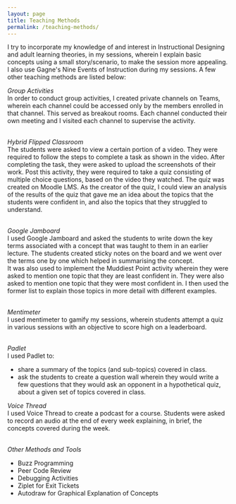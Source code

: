 ```yaml
---
layout: page
title: Teaching Methods
permalink: /teaching-methods/
---
```


I try to incorporate my knowledge of and interest in Instructional Designing and adult learning theories, in my sessions, wherein I explain basic concepts using a small story/scenario, to make the session more appealing. I also use Gagne's Nine Events of Instruction during my sessions.
A few other teaching methods are listed below:<br>

<i>Group Activities</i><br>
In order to conduct group activities, I created private channels on Teams, wherein each channel could be accessed only by the members enrolled in that channel. This served as breakout rooms. Each channel conducted their own meeting and I visited each channel to supervise the activity.<br><br>

<i>Hybrid Flipped Classroom</i><br>
The students were asked to view a certain portion of a video. They were required to follow the steps to complete a task as shown in the video. After completing the task, they were asked to upload the screenshots of their work. Post this activity, they were required to take a quiz consisting of multiple choice questions, based on the video they watched. The quiz was created on Moodle LMS. As the creator of the quiz, I could view an analysis of the results of the quiz that gave me an idea about the topics that the students were confident in, and also the topics that they struggled to understand.<br><br>

<i>Google Jamboard</i><br>
I used Google Jamboard and asked the students to write down the key terms associated with a concept that was taught to them in an earlier lecture. The students created sticky notes on the board and we went over the terms one by one which helped in summarising the concept.<br>
It was also used to implement the Muddiest Point activity wherein they were asked to mention one topic that they are least confident in. They were also asked to mention one topic that they were most confident in. I then used the former list to explain those topics in more detail with different examples.<br><br>

<i>Mentimeter</i><br>
I used mentimeter to gamify my sessions, wherein students attempt a quiz in various sessions with an objective to score high on a leaderboard.<br><br>

<i>Padlet</i><br>
I used Padlet to:
<ul>
 <li>share a summary of the topics (and sub-topics) covered in class.</li>
 <li>ask the students to create a question wall wherein they would write a few questions that they would ask an opponent in a hypothetical quiz, about a given set of topics covered in class.</li>
</ul>

<i>Voice Thread</i><br>
I used Voice Thread to create a podcast for a course. Students were asked to record an audio at the end of every week explaining, in brief, the concepts covered during the week.<br><br>

<i>Other Methods and Tools</i><br>
<ul>
 <li>Buzz Programming</li>
 <li>Peer Code Review</li>
 <li>Debugging Activities</li>
 <li>Ziplet for Exit Tickets</li>
 <li>Autodraw for Graphical Explanation of Concepts</li>
</ul>
